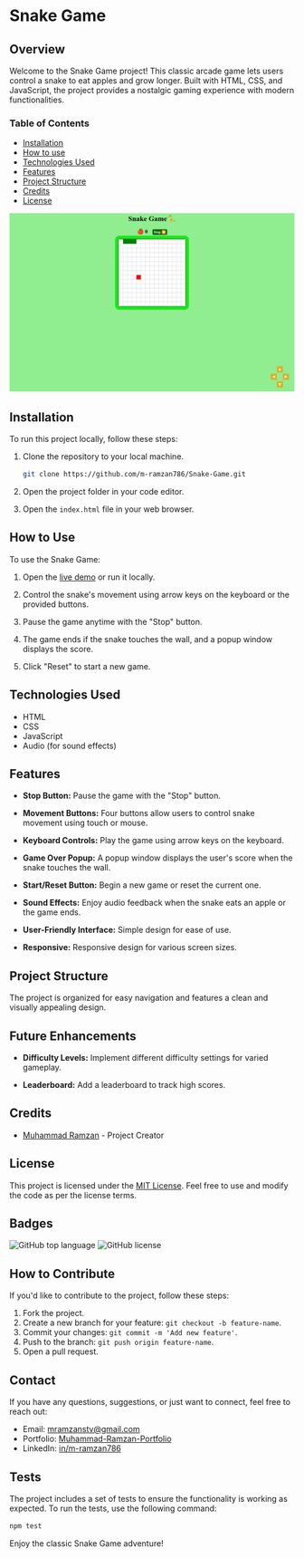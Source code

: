 # Snake Game

## Overview

Welcome to the Snake Game project! This classic arcade game lets users control a snake to eat apples and grow longer. Built with HTML, CSS, and JavaScript, the project provides a nostalgic gaming experience with modern functionalities.

### Table of Contents

- [Installation](#installation)
- [How to use](#how-to-use)
- [Technologies Used](#technologies-used)
- [Features](#features)
- [Project Structure](#project-structure)
- [Credits](#credits)
- [License](#license)

![Snake Game Screenshot](snake-game-thumbnail.png)

## Installation

To run this project locally, follow these steps:

1. Clone the repository to your local machine.
    ```bash
    git clone https://github.com/m-ramzan786/Snake-Game.git
    ```

2. Open the project folder in your code editor.

3. Open the `index.html` file in your web browser.

## How to Use

To use the Snake Game:

1. Open the [live demo](https://snake-game-phi-two.vercel.app/) or run it locally.

2. Control the snake's movement using arrow keys on the keyboard or the provided buttons.

3. Pause the game anytime with the "Stop" button.

4. The game ends if the snake touches the wall, and a popup window displays the score.

5. Click "Reset" to start a new game.

## Technologies Used

- HTML
- CSS
- JavaScript
- Audio (for sound effects)

## Features

- **Stop Button:** Pause the game with the "Stop" button.

- **Movement Buttons:** Four buttons allow users to control snake movement using touch or mouse.

- **Keyboard Controls:** Play the game using arrow keys on the keyboard.

- **Game Over Popup:** A popup window displays the user's score when the snake touches the wall.

- **Start/Reset Button:** Begin a new game or reset the current one.

- **Sound Effects:** Enjoy audio feedback when the snake eats an apple or the game ends.

- **User-Friendly Interface:** Simple design for ease of use.

- **Responsive:** Responsive design for various screen sizes.

## Project Structure

The project is organized for easy navigation and features a clean and visually appealing design.

## Future Enhancements

- **Difficulty Levels:** Implement different difficulty settings for varied gameplay.

- **Leaderboard:** Add a leaderboard to track high scores.

## Credits

- [Muhammad Ramzan](https://github.com/m-ramzan786) - Project Creator

## License

This project is licensed under the [MIT License](LICENSE). Feel free to use and modify the code as per the license terms.

## Badges

![GitHub top language](https://img.shields.io/github/languages/top/m-ramzan786/Snake-Game)
![GitHub license](https://img.shields.io/github/license/m-ramzan786/Snake-Game)

## How to Contribute

If you'd like to contribute to the project, follow these steps:

1. Fork the project.
2. Create a new branch for your feature: `git checkout -b feature-name`.
3. Commit your changes: `git commit -m 'Add new feature'`.
4. Push to the branch: `git push origin feature-name`.
5. Open a pull request.

## Contact

If you have any questions, suggestions, or just want to connect, feel free to reach out:

- Email: [mramzanstv@gmail.com](mramzanstv@gmail.com)
- Portfolio: [Muhammad-Ramzan-Portfolio](https://muhammad-ramzan.vercel.app/)
- LinkedIn: [in/m-ramzan786](https://www.linkedin.com/in/m-ramzan786/)

## Tests

The project includes a set of tests to ensure the functionality is working as expected. To run the tests, use the following command:
```bash
npm test
```

Enjoy the classic Snake Game adventure!
